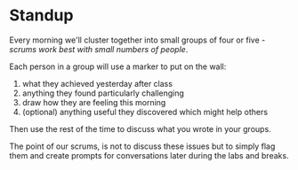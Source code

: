 # Standup

Every morning we'll cluster together into small groups of four or five - _scrums work best with small numbers of people_.

Each person in a group will use a marker to put on the wall:

1. what they achieved yesterday after class
2. anything they found particularly challenging
3. draw how they are feeling this morning
4. \(optional\) anything useful they discovered which might help others

Then use the rest of the time to discuss what you wrote in your groups.

The point of our scrums, is not to discuss these issues but to simply flag them and create prompts for conversations later during the labs and breaks.

